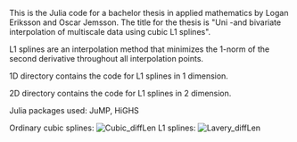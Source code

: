 
This is the Julia code for a bachelor thesis in applied mathematics by Logan Eriksson and Oscar Jemsson. 
The title for the thesis is "Uni -and bivariate interpolation of
multiscale data using cubic L1 splines".

L1 splines are an interpolation method that minimizes the 1-norm of the second derivative throughout all interpolation points.

1D directory contains the code for L1 splines in 1 dimension.

2D directory contains the code for L1 splines in 2 dimension.

Julia packages used: JuMP, HiGHS


Ordinary cubic splines:
![Cubic_diffLen](https://github.com/user-attachments/assets/c364d422-5ef3-40ff-afd2-9851297cf428)
L1 splines:
![Lavery_diffLen](https://github.com/user-attachments/assets/711b6ac9-a2ef-49b4-85e5-3ca9ee92b5e1)

